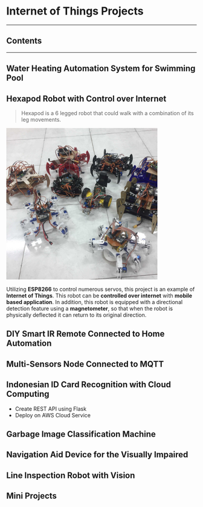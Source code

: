 # Internet of Things Projects

---

## Contents


---
## Water Heating Automation System for Swimming Pool

## Hexapod Robot with Control over Internet

> Hexapod is a 6 legged robot that could walk with a combination of its leg movements.

<img src="/images/hexapod.jpg" alt="Hexapod Robot" width="400">

Utilizing **ESP8266** to control numerous servos, this project is an example of **Internet of Things**.
This robot can be **controlled over internet** with **mobile based application**.
In addition, this robot is equipped with a directional detection feature using a **magnetometer**, 
so that when the robot is physically deflected it can return to its original direction.

## DIY Smart IR Remote Connected to Home Automation

## Multi-Sensors Node Connected to MQTT

## Indonesian ID Card Recognition with Cloud Computing
* Create REST API using Flask
* Deploy on AWS Cloud Service

## Garbage Image Classification Machine

## Navigation Aid Device for the Visually Impaired

## Line Inspection Robot with Vision


## Mini Projects
